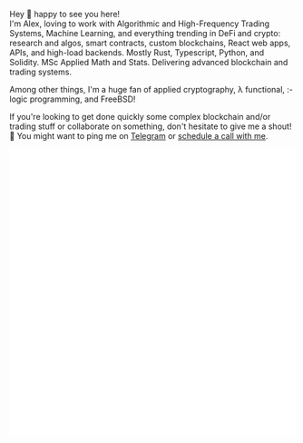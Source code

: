 Hey 👋 happy to see you here! <br> 
I'm Alex, loving to work with Algorithmic and High-Frequency Trading Systems, Machine Learning, and everything trending in DeFi and crypto: research and algos, smart contracts, custom blockchains, React web apps, APIs, and high-load backends. 
Mostly Rust, Typescript, Python, and Solidity. MSc Applied Math and Stats. 
Delivering advanced blockchain and trading systems.<be>

Among other things, I'm a huge fan of applied cryptography, λ functional, :- logic programming, and FreeBSD!<br>

If you're looking to get done quickly some complex blockchain and/or trading stuff or collaborate on something, don't hesitate to give me a shout! 🤳
You might want to ping me on [Telegram](https://t.me/+t_BYca-6g7c5Mjkx) or [schedule a call with me](https://calendly.com/crypt0grapher/30min).

<span align="center">

![Metrics](/metrics.svg)

</span>

<!--
**crypt0grapher/crypt0grapher** is a ✨ _special_ ✨ repository because its `README.md` (this file) appears on your GitHub profile.

Here are some ideas to get you started:

- 🔭 I’m currently working on ...
- 🌱 I’m currently learning ...
- 👯 I’m looking to collaborate on ...
- 🤔 I’m looking for help with ...
- 💬 Ask me about ...
- 📫 How to reach me: ...
- 😄 Pronouns: ...
- ⚡ Fun fact: ...
-->

